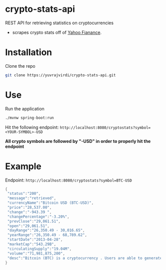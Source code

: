 # crypto-stats-api
REST API for retrieving statistics on cryptocurrencies

* scrapes crypto stats off of [Yahoo Fianance](https://finance.yahoo.com).

# Installation

Clone the repo

```bash
git clone https://yuvrajvirdi/crypto-stats-api.git
```

# Use

Run the application

```bash
./mvnw spring-boot:run
```

Hit the following endpoint: `http://localhost:8080/cryptostats?symbol=<YOUR-SYMBOL>-USD`

**All crypto symbols are followed by "-USD" in order to properly hit the endpoint**

# Example

Endpoint: `http://localhost:8080/cryptostats?symbol=BTC-USD`

 ```java
{
  "status":"200",
  "message":"retrieved",
  "currencyName":"Bitcoin USD (BTC-USD)",
  "price":"28,537.00",
  "change":"-943.39 ",
  "changePercentage":"-3.20%",
  "prevClose":"29,061.51",
  "open":"29,061.51",
  "dayRange":"26,350.49 - 30,016.65",
  "yearRange":"26,350.49 - 68,789.62",
  "startDate":"2013-04-28",
  "marketCap":"543.29B",
  "circulatingSupply":"19.04M",
  "volume":"71,981,875,200",
  "desc":"Bitcoin (BTC) is a cryptocurrency . Users are able to generate BTC through the process of mining. Bitcoin has a current supply of 19,037,437. The last known price of Bitcoin is 29,610.99377613 USD and is down -3.89 over the last 24 hours. It is currently trading on 9423 active market(s) with $73,466,920,005.65 traded over the last 24 hours. More information can be found at https://bitcoin.org/."
}
 ```
